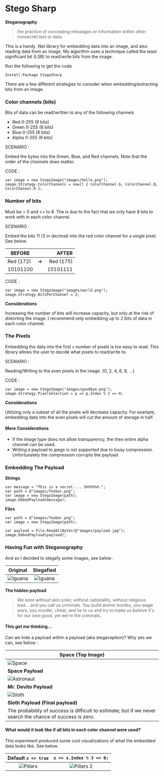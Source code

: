 # Stego Sharp

**Steganography**
>the practice of concealing messages or information within other nonsecret text or data.

This is a handy .Net library for embedding data into an image, and also reading data from an image. My algorithm uses a technique called the least significant bit (LSB) to read/write bits from the image.

Run the following to get the code

	Install-Package StegoSharp

There are a few different strategies to consider when embedding/extracting bits from an image.

### Color channels (bits)

Bits of data can be read/written to any of the following channels

* Red 0-255 (8 bits)
* Green 0-255 (8 bits)
* Blue 0-255 (8 bits)
* Alpha 0-255 (8 bits)
		
SCENARIO : 

Embed the bytes into the Green, Blue, and Red channels. Note that the order of the channels does matter.

CODE : 
	
	var image = new StegoImage("images/hello.png");
	image.Strategy.ColorChannels = new[] { ColorChannel.G, ColorChannel.B, ColorChannel.R };

### Number of bits

Must be > 0 and <= to 8. The is due to the fact that we only have 8 bits to work with in each color channel.

SCENARIO : 

Embed the bits 11 (3 in decimal) into the red color channel for a single pixel. See below.

| BEFORE    |    |     AFTER |
|-----------|:--:|----------:|
| Red (172) | => | Red (175) |
| 10101100  |    |  10101111 |

CODE : 

	var image = new StegoImage("images/world.png");
	image.Strategy.BitsPerChannel = 2;
	

**Considerations**

Increasing the number of bits will increase capacity, but only at the risk of distorting the image. I recommend only embedding up to 2 bits of data in each color channel.

### The Pixels

Embedding the data into the first `x` number of pixels is too easy to read. This library allows the user to decide what pixels to read/write to.

SCENARIO :

Reading/Writing to the even pixels in the image. {0, 2, 4, 6, 8, ...}

CODE : 
	
	var image = new StegoImage("images/goodbye.png");
    image.Strategy.PixelSelection = p => p.Index % 2 == 0;

**Considerations**

Utilizing only a subset of all the pixels will decrease capacity. For example, embedding data into the even pixels will cut the amount of storage in half.

#### More Considerations

* If the image type does not allow transparency, the then entire alpha channel can be used.
* Writing a payload to jpegs is not supported due to lossy compression. Unfortunately the compression corrupts the payload.

### Embedding The Payload

**Strings**

	var message = "This is a secret.... Shhhhhh.";
	var path = @"images/foobar.png";
	var image = new StegoImage(path);
	image.EmbedPayload(message);

**Files**

	var path = @"images/foobar.png";
	var image = new StegoImage(path);
	
	var payload = File.ReadAllBytes(@"images/payload.jpg");
	image.EmbedPayload(payload);

### Having Fun with Steganography

And so I decided to stegafy some images, see below :

**Original**            |  **Stegafied**
:-------------------------:|:-------------------------:
![Iguana](https://github.com/masterjeef/stego-sharp/blob/master/StegoSharp/UnitTests/images/iguana.png?raw=true)  |  ![Iguana](https://github.com/masterjeef/stego-sharp/blob/master/StegoSharp/images/iguana-embedded.png?raw=true)

**The hidden payload**

>We exist without skin color, without nationality, without religious bias... and you call us criminals. You build atomic bombs, you wage wars, you murder, cheat, and lie to us and try to make us believe it's for our own good, yet we're the criminals.

#### This got me thinking...

Can we hide a payload within a payload (aka stegaception)? Why yes we can, see below :

| Space (Top Image) |
|---|
| ![Space](https://github.com/masterjeef/stego-sharp/blob/master/StegoSharp/images/space-embedded.png?raw=true) |
| **Space Payload** |
|![Astronaut](https://github.com/masterjeef/stego-sharp/blob/master/StegoSharp/images/astronaut-embedded.png?raw=true) |
| **Mr. Devito Payload** |
| ![Sloth](https://github.com/masterjeef/stego-sharp/blob/master/StegoSharp/images/sloth-embedded.png?raw=true) |
| **Sloth Payload (Final payload)** |
| The probability of success is difficult to estimate; but if we never search the chance of success is zero. |

#### What would it look like if all bits in each color channel were used?

This experiment produced some cool visualizations of what the embedded data looks like. See below.

**Default** `x => true`            |  `x => x.Index % 3 == 0;`
:-------------------------:|:-------------------------:
![Pillars](https://github.com/masterjeef/stego-sharp/blob/master/StegoSharp/images/pillar-test-1.png?raw=true)  |  ![Pillars 2](https://github.com/masterjeef/stego-sharp/blob/master/StegoSharp/images/pillar-test-2.png?raw=true)
